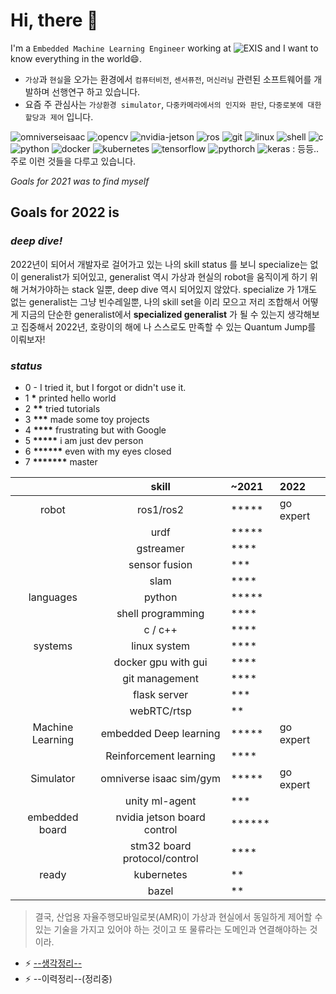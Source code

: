 # Hi, there 👋

I'm a `Embedded Machine Learning Engineer` working at ![EXIS](https://img.shields.io/badge/-EXIS%20SOFTWARE%20ENGINEERING-green?style=flat-square&logoColor=white) and I want to know everything in the world😄.

* `가상`과 `현실`을 오가는 환경에서 `컴퓨터비전`, `센서퓨전`, `머신러닝` 관련된 소프트웨어를 개발하며 선행연구 하고 있습니다.
* 요즘 주 관심사는 `가상환경 simulator`, `다중카메라에서의 인지와 판단`, `다중로봇에 대한 할당과 제어` 입니다.

![omniverseisaac](https://img.shields.io/badge/NVIDIA%20Omniverse%20Isaac-76B900?style=flat-square&logo=NVIDIA&logoColor=white)  ![opencv](https://img.shields.io/badge/opencv-5C3EE8?style=flat-square&logo=opencv&logoColor=white) ![nvidia-jetson](https://img.shields.io/badge/NVIDIA%20Jetson%20Board-76B900?style=flat-square&logo=NVIDIA&logoColor=white) ![ros](https://img.shields.io/badge/Ros-22314E?style=flat-square&logo=Ros&logoColor=white) ![git](https://hits.seeyoufarm.com/api/count/incr/badge.svg?url=https%3A%2F%2Fgithub.com%2FNamWoo%2Fhit-counter&count_bg=%23C83D3D&title_bg=%23555555&icon=git.svg&icon_color=%23E7E7E7&title=Git&edge_flat=false) ![linux](https://img.shields.io/badge/Linux-FCC624?style=flat-square&logo=Linux&logoColor=white)  ![shell](https://img.shields.io/badge/Shell-5391FE?style=flat-square&logo=PowerShell&logoColor=white) ![c](https://img.shields.io/badge/C-A8B9CC?style=flat-square&logo=C&logoColor=white) ![python](https://img.shields.io/badge/Python-3766AB?style=flat-square&logo=Python&logoColor=white)   ![docker](https://img.shields.io/badge/Docker-2496ED?style=flat-square&logo=Docker&logoColor=white) ![kubernetes](https://img.shields.io/badge/Kubernetes-326CE5?style=flat-square&logo=Kubernetes&logoColor=white) ![tensorflow](https://img.shields.io/badge/TensorFlow-FF6F00?style=flat-square&logo=Tensorflow&logoColor=white) ![pythorch](https://img.shields.io/badge/PyTorch-EE4C2C?style=flat-square&logo=PyTorch&logoColor=white) ![keras](https://img.shields.io/badge/Keras-D00000?style=flat-square&logo=Keras&logoColor=white) : 등등.. 주로 이런 것들을 다루고 있습니다. 








<!-- ![Screenshot from 2021-08-23 15-57-31](https://user-images.githubusercontent.com/8021479/130403951-5057ccba-77b6-4ec8-a4df-722dbb0e9f12.png)
 -->


<!--
* Python, C, C++, Shell
* ROS, CMake, Bazel, Docker, Kubernetes, Git
* Pytorch, Keras, Tensorflow
* Cuda, TensorRT, Deepstream
* Vim, Visual.Studio.Code
* Unity, Omniverse Isaac
* NVIDIA Drive & Jetson, Raspberry.Pi, STM32F*, Atmega*, ~Infineon~
* Leetcode, Coursera, Udacity, Udemy
Linux, git
![bazel](https://img.shields.io/badge/-Bazel?style=flat-square&logoColor=white)
-->

<!---
![coursera](https://img.shields.io/badge/Coursera-0056D2?style=flat-square&logo=Coursera&logoColor=white) 
![Udacity](https://img.shields.io/badge/Udacity-02B3E4?style=flat-square&logo=Udacity&logoColor=white)
![Fortran](https://img.shields.io/badge/Fortran-734F96?style=flat-square&logo=Fortran&logoColor=white) 
![CMake](https://img.shields.io/badge/CMake-064F8C?style=flat-square&logo=CMake&logoColor=white)
![Unity](https://img.shields.io/badge/Unity-000000?style=flat-square&logo=Unity&logoColor=white)
![VisualStudioCode](https://img.shields.io/badge/Visual%20Studio%20Code-007ACC?style=flat-square&logo=visual%20Studio%20Code&logoColor=white)
![Leetcode](https://img.shields.io/badge/Leetcode-FFA116?style=flat-square&logo=Leetcode&logoColor=white)
![raspberrypi](https://img.shields.io/badge/Raspberry%20Pi-C51A4A?style=flat-square&logo=raspberry%20pi&logoColor=white)
![vim](https://img.shields.io/badge/Vim-019733?style=flat-square&logo=Vim&logoColor=white)





## Goals for 2021
### *Find myself*

>>> `T`자형 인재로 나를 표현한다고 할 때, 나의 `T`의 `I`는 어느 부분이고 `ㅡ`는 어느 부분인지, 그리고 `T`자형에서 `I`자를 어떻게 두껍게 가져갈지 생각해보고 정의해보기.
-->

*Goals for 2021 was to find myself*

## Goals for 2022 is
### *deep dive!*

2022년이 되어서 개발자로 걸어가고 있는 나의 skill status 를 보니 specialize는 없이 generalist가 되어있고, generalist 역시 가상과 현실의 robot을 움직이게 하기 위해 거쳐가야하는 stack 일뿐, deep dive 역시 되어있지 않았다. specialize 가 1개도 없는 generalist는 그냥 빈수레일뿐, 나의 skill set을 이리 모으고 저리 조합해서 어떻게 지금의 단순한 generalist에서 **specialized generalist** 가 될 수 있는지 생각해보고 집중해서 2022년, 호랑이의 해에 나 스스로도 만족할 수 있는 Quantum Jump를 이뤄보자!

### *status*

* 0 \- I tried it, but I forgot or didn't use it.
* 1 **\*** printed hello world
* 2 **\*\*** tried tutorials
* 3 **\*\*\*** made some toy projects
* 4 **\*\*\*\*** frustrating but with Google
* 5 **\*\*\*\*\*** i am just dev person
* 6 **\*\*\*\*\*\*** even with my eyes closed
* 7 **\*\*\*\*\*\*\*** master


|              |skill                |~2021     |2022|
|:---:|:---:|:---|:---|
|robot           |ros1/ros2          |\*\*\*\*\*|go expert|
|                |urdf               |\*\*\*\*\*|    |
|                |gstreamer          |\*\*\*\*  |    |
|                |sensor fusion      |\*\*\*    |    |
|                |slam               |\*\*\*\*  |    |
|languages       |python             |\*\*\*\*\*|    |
|                |shell programming  |\*\*\*\*  |    |
|                |c / c++            |\*\*\*\*  |    |
|systems         |linux system       |\*\*\*\*  |    |
|                |docker gpu with gui|\*\*\*\*  |    |
|                |git management     |\*\*\*\*  |    |
|                |flask server       |\*\*\*    |    |
|                |webRTC/rtsp        |\*\*      |    |
|Machine Learning|embedded Deep learning |\*\*\*\*\*|go expert|
|                |Reinforcement learning |\*\*\*\*  |    |
|Simulator       |omniverse isaac sim/gym|\*\*\*\*\*|go expert|
|                |unity ml-agent         |\*\*\*    |    |
|embedded board  |nvidia jetson board control|\*\*\*\*\*\*|    |
|                |stm32 board protocol/control|\*\*\*\*   |    |
|ready           |kubernetes          |\*\*|    |
|                |bazel               |\*\*|    |


>결국, 산업용 자율주행모바일로봇(AMR)이 가상과 현실에서 동일하게 제어할 수 있는 기술을 가지고 있어야 하는 것이고 또 물류라는 도메인과 연결해야하는 것이라.


* ⚡ [--생각정리--](https://github.com/NamWoo/NamWoo/blob/master/doc/findmyself.md)
* ⚡ --이력정리--(정리중)


